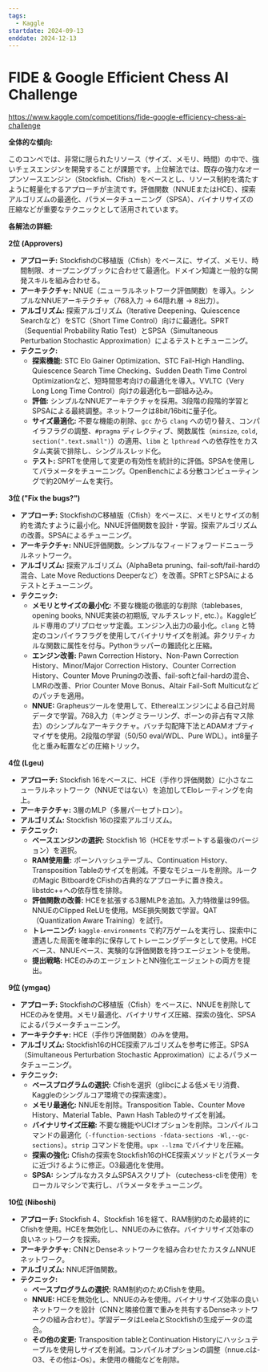 ```yaml
---
tags:
  - Kaggle
startdate: 2024-09-13
enddate: 2024-12-13
---
```

# FIDE & Google Efficient Chess AI Challenge
https://www.kaggle.com/competitions/fide-google-efficiency-chess-ai-challenge

**全体的な傾向:**

このコンペでは、非常に限られたリソース（サイズ、メモリ、時間）の中で、強いチェスエンジンを開発することが課題です。上位解法では、既存の強力なオープンソースエンジン（Stockfish、Cfish）をベースとし、リソース制約を満たすように軽量化するアプローチが主流です。評価関数（NNUEまたはHCE）、探索アルゴリズムの最適化、パラメータチューニング（SPSA）、バイナリサイズの圧縮などが重要なテクニックとして活用されています。

**各解法の詳細:**

**2位 (Approvers)**

- **アプローチ:** StockfishのC移植版（Cfish）をベースに、サイズ、メモリ、時間制限、オープニングブックに合わせて最適化。ドメイン知識と一般的な開発スキルを組み合わせる。
- **アーキテクチャ:** NNUE（ニューラルネットワーク評価関数）を導入。シンプルなNNUEアーキテクチャ（768入力 -> 64隠れ層 -> 8出力）。
- **アルゴリズム:** 探索アルゴリズム（Iterative Deepening、Quiescence Searchなど）をSTC（Short Time Control）向けに最適化。SPRT（Sequential Probability Ratio Test）とSPSA（Simultaneous Perturbation Stochastic Approximation）によるテストとチューニング。
- **テクニック:**
    - **探索機能:** STC Elo Gainer Optimization、STC Fail-High Handling、Quiescence Search Time Checking、Sudden Death Time Control Optimizationなど、短時間思考向けの最適化を導入。VVLTC（Very Long Long Time Control）向けの最適化も一部組み込み。
    - **評価:** シンプルなNNUEアーキテクチャを採用。3段階の段階的学習とSPSAによる最終調整。ネットワークは8bit/16bitに量子化。
    - **サイズ最適化:** 不要な機能の削除、`gcc` から `clang` への切り替え、コンパイラフラグの調整、`#pragma` ディレクティブ、関数属性（`minsize`, `cold`, `section(".text.small")`）の適用、`libm` と `lpthread` への依存性をカスタム実装で排除し、シングルスレッド化。
    - **テスト:** SPRTを使用して変更の有効性を統計的に評価。SPSAを使用してパラメータをチューニング。OpenBenchによる分散コンピューティングで約20Mゲームを実行。

**3位 ("Fix the bugs?")**

- **アプローチ:** StockfishのC移植版（Cfish）をベースに、メモリとサイズの制約を満たすように最小化。NNUE評価関数を設計・学習。探索アルゴリズムの改善。SPSAによるチューニング。
- **アーキテクチャ:** NNUE評価関数。シンプルなフィードフォワードニューラルネットワーク。
- **アルゴリズム:** 探索アルゴリズム（AlphaBeta pruning、fail-soft/fail-hardの混合、Late Move Reductions Deeperなど）を改善。SPRTとSPSAによるテストとチューニング。
- **テクニック:**
    - **メモリとサイズの最小化:** 不要な機能の徹底的な削除（tablebases, opening books, NNUE実装の初期版, マルチスレッド, etc.）。Kaggleビルド専用のプリプロセッサ定義。エンジン入出力の最小化。`clang` と特定のコンパイラフラグを使用してバイナリサイズを削減。非クリティカルな関数に属性を付与。Pythonラッパーの難読化と圧縮。
    - **エンジン改善:** Pawn Correction History、Non-Pawn Correction History、Minor/Major Correction History、Counter Correction History、Counter Move Pruningの改善、fail-softとfail-hardの混合、LMRの改善、Prior Counter Move Bonus、Altair Fail-Soft Multicutなどのパッチを適用。
    - **NNUE:** Grapheusツールを使用して、Etherealエンジンによる自己対局データで学習。768入力（キングミラーリング、ポーンの非占有マス除去）のシンプルなアーキテクチャ。バッチ勾配降下法とADAMオプティマイザを使用。2段階の学習（50/50 eval/WDL、Pure WDL）。int8量子化と重み転置などの圧縮トリック。

**4位 (Lgeu)**

- **アプローチ:** Stockfish 16をベースに、HCE（手作り評価関数）に小さなニューラルネットワーク（NNUEではない）を追加してEloレーティングを向上。
- **アーキテクチャ:** 3層のMLP（多層パーセプトロン）。
- **アルゴリズム:** Stockfish 16の探索アルゴリズム。
- **テクニック:**
    - **ベースエンジンの選択:** Stockfish 16（HCEをサポートする最後のバージョン）を選択。
    - **RAM使用量:** ポーンハッシュテーブル、Continuation History、Transposition Tableのサイズを削減。不要なモジュールを削除。ルークのMagic BitboardをCFishの古典的なアプローチに置き換え。libstdc++への依存性を排除。
    - **評価関数の改善:** HCEを拡張する3層MLPを追加。入力特徴量は99個。NNUEのClipped ReLUを使用。MSE損失関数で学習。QAT（Quantization Aware Training）を試行。
    - **トレーニング:** `kaggle-environments` で約7万ゲームを実行し、探索中に遭遇した局面を確率的に保存してトレーニングデータとして使用。HCEベース、NNUEベース、実験的な評価関数を持つエージェントを使用。
    - **提出戦略:** HCEのみのエージェントとNN強化エージェントの両方を提出。

**9位 (ymgaq)**

- **アプローチ:** StockfishのC移植版（Cfish）をベースに、NNUEを削除してHCEのみを使用。メモリ最適化、バイナリサイズ圧縮、探索の強化、SPSAによるパラメータチューニング。
- **アーキテクチャ:** HCE（手作り評価関数）のみを使用。
- **アルゴリズム:** Stockfish16のHCE探索アルゴリズムを参考に修正。SPSA（Simultaneous Perturbation Stochastic Approximation）によるパラメータチューニング。
- **テクニック:**
    - **ベースプログラムの選択:** Cfishを選択（glibcによる低メモリ消費、Kaggleのシングルコア環境での探索速度）。
    - **メモリ最適化:** NNUEを削除。Transposition Table、Counter Move History、Material Table、Pawn Hash Tableのサイズを削減。
    - **バイナリサイズ圧縮:** 不要な機能やUCIオプションを削除。コンパイルコマンドの最適化（`-ffunction-sections -fdata-sections -Wl,--gc-sections`）。`strip` コマンドを使用。`upx --lzma` でバイナリを圧縮。
    - **探索の強化:** Cfishの探索をStockfish16のHCE探索メソッドとパラメータに近づけるように修正。O3最適化を使用。
    - **SPSA:** シンプルなカスタムSPSAスクリプト（cutechess-cliを使用）をローカルマシンで実行し、パラメータをチューニング。

**10位 (Niboshi)**

- **アプローチ:** Stockfish 4、Stockfish 16を経て、RAM制約のため最終的にCfishを使用。HCEを無効化し、NNUEのみに依存。バイナリサイズ効率の良いネットワークを探索。
- **アーキテクチャ:** CNNとDenseネットワークを組み合わせたカスタムNNUEネットワーク。
- **アルゴリズム:** NNUE評価関数。
- **テクニック:**
    - **ベースプログラムの選択:** RAM制約のためCfishを使用。
    - **NNUE:** HCEを無効化し、NNUEのみを使用。バイナリサイズ効率の良いネットワークを設計（CNNと隣接位置で重みを共有するDenseネットワークの組み合わせ）。学習データはLeelaとStockfishの生成データの混合。
    - **その他の変更:** Transposition tableとContinuation Historyにハッシュテーブルを使用しサイズを削減。コンパイルオプションの調整（nnue.cは-O3、その他は-Os）。未使用の機能などを削除。
